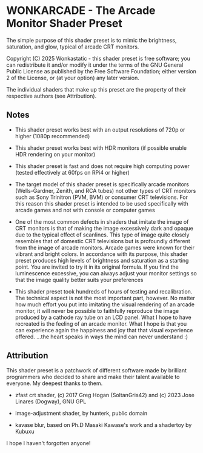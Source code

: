 # **WONKARCADE - The Arcade Monitor Shader Preset**

The simple purpose of this shader preset is to mimic
the brightness, saturation, and glow, typical of arcade CRT monitors.

Copyright (C) 2025 Wonkastatic - this shader preset is free software; you can redistribute it and/or modify it under the terms of the GNU General Public License as published by the Free Software Foundation; either version 2 of the License, or (at your option) any later version.

The individual shaders that make up this preset are the property of their respective authors (see Attribution).

## Notes
- This shader preset works best with an output resolutions of 720p or higher (1080p recommended)

- This shader preset works best with HDR monitors (if possible enable HDR rendering on your monitor)

- This shader preset is fast and does not require high computing power (tested effectively at 60fps on RPi4 or higher)

- The target model of this shader preset is specifically arcade monitors (Wells-Gardner, Zenith, and RCA tubes) not other types of CRT monitors such as Sony Trinitron (PVM, BVM) or consumer CRT televisions. For this reason this shader preset is intended to be used specifically with arcade games and not with console or computer games

- One of the most common defects in shaders that imitate the image of CRT monitors is that of making the image excessively dark and opaque due to the typical effect of scanlines. This type of image quite closely resembles that of domestic CRT televisions but is profoundly different from the image of arcade monitors. Arcade games were known for their vibrant and bright colors. In accordance with its purpose, this shader preset produces high levels of brightness and saturation as a starting point. You are invited to try it in its original formula. If you find the luminescence excessive, you can always adjust your monitor settings so that the image quality better suits your preferences

- This shader preset took hundreds of hours of testing and recalibration. The technical aspect is not the most important part, however. No matter how much effort you put into imitating the visual rendering of an arcade monitor, it will never be possible to faithfully reproduce the image produced by a cathode ray tube on an LCD panel. What I hope to have recreated is the feeling of an arcade monitor. What I hope is that you can experience again the happiness and joy that that visual experience offered. …the heart speaks in ways the mind can never understand :)

## Attribution

This shader preset is a patchwork of different software made by brilliant programmers who decided to share and make their talent available to everyone. My deepest thanks to them.

- zfast crt shader, (c) 2017 Greg Hogan (SoltanGris42) and (c) 2023 Jose Linares (Dogway), GNU GPL
  
- image-adjustment shader, by hunterk, public domain
  
- kavase blur, based on Ph.D Masaki Kawase's work and a shadertoy by Kubuxu

I hope I haven't forgotten anyone!
